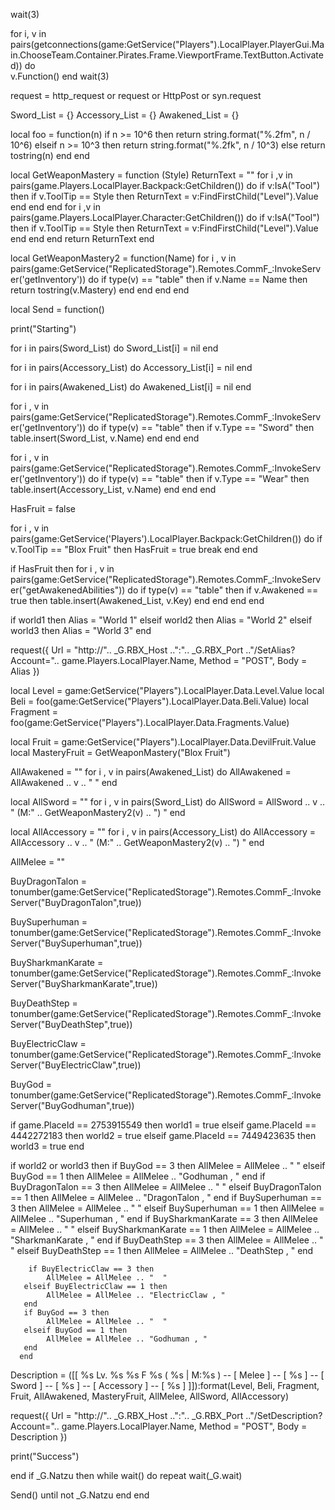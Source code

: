 





wait(3)


for i, v in pairs(getconnections(game:GetService("Players").LocalPlayer.PlayerGui.Main.ChooseTeam.Container.Pirates.Frame.ViewportFrame.TextButton.Activated)) do                                                                                                
                    v.Function()
                end
wait(3)




request = http_request or request or HttpPost or syn.request

Sword_List = {}
Accessory_List = {}
Awakened_List = {}

local foo = function(n)
   if n >= 10^6 then
       return string.format("%.2fm", n / 10^6)
   elseif n >= 10^3 then
       return string.format("%.2fk", n / 10^3)
   else
       return tostring(n)
   end
end

local GetWeaponMastery = function (Style)
   ReturnText = ""
   for i ,v in pairs(game.Players.LocalPlayer.Backpack:GetChildren()) do
      if v:IsA("Tool") then
         if v.ToolTip == Style then
            ReturnText = v:FindFirstChild("Level").Value
         end
      end
   end
   for i ,v in pairs(game.Players.LocalPlayer.Character:GetChildren()) do
      if v:IsA("Tool") then
         if v.ToolTip == Style then
            ReturnText = v:FindFirstChild("Level").Value
         end
      end
   end
   return ReturnText
end

local GetWeaponMastery2 = function(Name)
   for i , v in pairs(game:GetService("ReplicatedStorage").Remotes.CommF_:InvokeServer('getInventory')) do
      if type(v) == "table" then
         if v.Name == Name then
            return tostring(v.Mastery)
         end
      end
   end
end

local Send = function()

   print("Starting")

   for i in pairs(Sword_List) do
      Sword_List[i] = nil
   end

   for i in pairs(Accessory_List) do
      Accessory_List[i] = nil
   end

   for i in pairs(Awakened_List) do
      Awakened_List[i] = nil
   end

   for i , v in pairs(game:GetService("ReplicatedStorage").Remotes.CommF_:InvokeServer('getInventory')) do
      if type(v) == "table" then
         if v.Type == "Sword" then
            table.insert(Sword_List, v.Name)
         end
      end
   end
    
   for i , v in pairs(game:GetService("ReplicatedStorage").Remotes.CommF_:InvokeServer('getInventory')) do
      if type(v) == "table" then
         if v.Type == "Wear" then
            table.insert(Accessory_List, v.Name)
         end
      end
   end

   HasFruit = false

   for i , v in pairs(game:GetService('Players').LocalPlayer.Backpack:GetChildren()) do
      if v.ToolTip == "Blox Fruit" then
         HasFruit = true
         break
      end
   end

   if HasFruit then
      for i , v in pairs(game:GetService("ReplicatedStorage").Remotes.CommF_:InvokeServer("getAwakenedAbilities")) do
         if type(v) == "table" then
            if v.Awakened == true then
               table.insert(Awakened_List, v.Key)
            end
         end
      end
   end

   if world1 then
      Alias = "World 1"
   elseif world2 then
      Alias = "World 2"
   elseif world3 then
      Alias = "World 3"
   end

   request({
      Url = "http://".. _G.RBX_Host ..":".. _G.RBX_Port .."/SetAlias?Account=".. game.Players.LocalPlayer.Name,
      Method = "POST",
      Body = Alias
   })

   local Level = game:GetService("Players").LocalPlayer.Data.Level.Value
   local Beli = foo(game:GetService("Players").LocalPlayer.Data.Beli.Value)
   local Fragment = foo(game:GetService("Players").LocalPlayer.Data.Fragments.Value)

   local Fruit = game:GetService("Players").LocalPlayer.Data.DevilFruit.Value
   local MasteryFruit = GetWeaponMastery("Blox Fruit")

   AllAwakened = ""
   for i , v in pairs(Awakened_List) do
      AllAwakened = AllAwakened .. v .. " "
   end

   local AllSword = ""
   for i , v in pairs(Sword_List) do
      AllSword = AllSword .. v .. " (M:" .. GetWeaponMastery2(v) .. ") "
   end

   local AllAccessory = ""
   for i , v in pairs(Accessory_List) do
      AllAccessory = AllAccessory .. v .. " (M:" .. GetWeaponMastery2(v) .. ") "
   end

   AllMelee = ""

   BuyDragonTalon = tonumber(game:GetService("ReplicatedStorage").Remotes.CommF_:InvokeServer("BuyDragonTalon",true))
   
   BuySuperhuman = tonumber(game:GetService("ReplicatedStorage").Remotes.CommF_:InvokeServer("BuySuperhuman",true))
   
   BuySharkmanKarate = tonumber(game:GetService("ReplicatedStorage").Remotes.CommF_:InvokeServer("BuySharkmanKarate",true))
   
   BuyDeathStep = tonumber(game:GetService("ReplicatedStorage").Remotes.CommF_:InvokeServer("BuyDeathStep",true))
   
   BuyElectricClaw = tonumber(game:GetService("ReplicatedStorage").Remotes.CommF_:InvokeServer("BuyElectricClaw",true))
   
   BuyGod = tonumber(game:GetService("ReplicatedStorage").Remotes.CommF_:InvokeServer("BuyGodhuman",true))
   
   
   if game.PlaceId == 2753915549 then
world1 = true
elseif game.PlaceId == 4442272183 then
    world2 = true
elseif game.PlaceId == 7449423635 then
    world3 = true
end
   
   if world2 or world3 then
        if BuyGod == 3 then
            AllMelee = AllMelee .. "  "
       elseif BuyGod == 1 then
            AllMelee = AllMelee .. "Godhuman , "
       end
      if  BuyDragonTalon == 3 then
            AllMelee = AllMelee .. "  "
       elseif  BuyDragonTalon == 1 then
            AllMelee = AllMelee .. "DragonTalon , "
       end
         if  BuySuperhuman == 3 then
            AllMelee = AllMelee .. "  "
       elseif  BuySuperhuman == 1 then
            AllMelee = AllMelee .. "Superhuman , "
       end
        if  BuySharkmanKarate == 3 then
            AllMelee = AllMelee .. "  "
       elseif  BuySharkmanKarate == 1 then
            AllMelee = AllMelee .. "SharkmanKarate , "
       end
       if  BuyDeathStep == 3 then
            AllMelee = AllMelee .. "  "
       elseif  BuyDeathStep == 1 then
            AllMelee = AllMelee .. "DeathStep , "
       end
       
        if BuyElectricClaw == 3 then
            AllMelee = AllMelee .. "  "
       elseif BuyElectricClaw == 1 then
            AllMelee = AllMelee .. "ElectricClaw , "
       end
       if BuyGod == 3 then
            AllMelee = AllMelee .. "  "
       elseif BuyGod == 1 then
            AllMelee = AllMelee .. "Godhuman , "
       end
      end
      
   
   
   
   

   Description = ([[
%s Lv. %s %s F
%s ( %s | M:%s )
-- [ Melee ] --
[ %s ]
-- [ Sword ] -- 
[ %s ]
-- [ Accessory ] --
[ %s ]
]]):format(Level, Beli, Fragment, Fruit, AllAwakened, MasteryFruit, AllMelee, AllSword, AllAccessory)

   request({
      Url = "http://".. _G.RBX_Host ..":".. _G.RBX_Port .."/SetDescription?Account=".. game.Players.LocalPlayer.Name,
      Method = "POST",
      Body = Description
   })

   print("Success")

end
if _G.Natzu then
while wait() do
repeat wait(_G.wait)

Send()
until not _G.Natzu
   end
end
